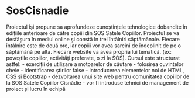 # SosCisnadie
Proiectul își propune sa aprofundeze cunoștințele tehnologice dobandite în edițiile anterioare de către copiii din SOS Satele Copiilor. Proiectul se va desfășura în mediul online și constă în trei întâlniri săptămânale. Fiecare întâlnire este de două ore, iar copiii vor avea sarcini de îndeplinit de pe o săptămână pe alta. Fiecare website va avea propria lui tematică. (ex: poveștile copiilor, activități preferate, o zi la SOS). Cursul este structurat astfel: - exerciții de utilizare a motoarelor de căutare - folosirea cuvintelor cheie - identificarea știrilor false - introducerea elementelor noi de HTML, CSS și Bootstrap - dezvoltarea unui site web pentru comunitatea copiilor de la SOS Satele Copiilor Cisnădie - vor fi introduse tehnici de management de proiect și lucru în echipă
